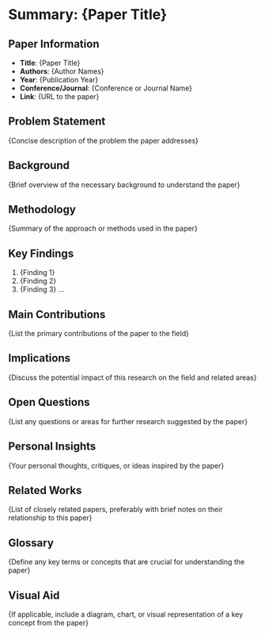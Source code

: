 # Summary: {Paper Title}

## Paper Information

- **Title**: {Paper Title}
- **Authors**: {Author Names}
- **Year**: {Publication Year}
- **Conference/Journal**: {Conference or Journal Name}
- **Link**: {URL to the paper}

## Problem Statement

{Concise description of the problem the paper addresses}

## Background

{Brief overview of the necessary background to understand the paper}

## Methodology

{Summary of the approach or methods used in the paper}

## Key Findings

1. {Finding 1}
2. {Finding 2}
3. {Finding 3}
   ...

## Main Contributions

{List the primary contributions of the paper to the field}

## Implications

{Discuss the potential impact of this research on the field and related areas}

## Open Questions

{List any questions or areas for further research suggested by the paper}

## Personal Insights

{Your personal thoughts, critiques, or ideas inspired by the paper}

## Related Works

{List of closely related papers, preferably with brief notes on their relationship to this paper}

## Glossary

{Define any key terms or concepts that are crucial for understanding the paper}

## Visual Aid

{If applicable, include a diagram, chart, or visual representation of a key concept from the paper}
